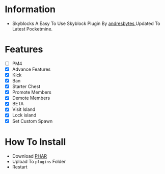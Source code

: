 # Information 
* Skyblocks A Easy To Use Skyblock Plugin By [andresbytes
](https://github.com/andresbytes/SkyBlock) Updated To Latest Pocketmine.

# Features

- [ ] PM4
- [x] Advance Features
- [x] Kick
- [x] Ban
- [x] Starter Chest
- [x] Promote Members
- [x] Demote Members
- [x] BETA
- [x] Visit Island
- [x] Lock island
- [x] Set Custom Spawn

# How To Install 
* Download [PHAR](https://poggit.pmmp.io/ci/DaDevGuy/Skyblocks)
* Upload To `plugins` Folder
* Restart
